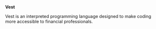 **Vest**

Vest is an interpreted programming language designed to make coding more accessible to financial professionals.

